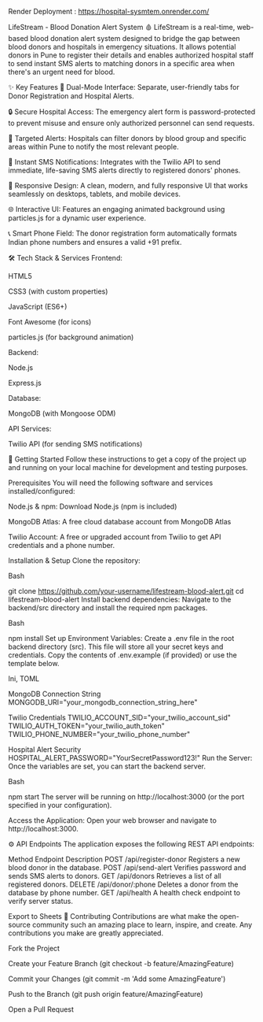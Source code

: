 Render Deployment : https://hospital-sysmtem.onrender.com/

LifeStream - Blood Donation Alert System 🩸 LifeStream is a real-time, web-based blood donation alert system designed to bridge the gap between blood donors and hospitals in emergency situations. It allows potential donors in Pune to register their details and enables authorized hospital staff to send instant SMS alerts to matching donors in a specific area when there's an urgent need for blood.

✨ Key Features 👥 Dual-Mode Interface: Separate, user-friendly tabs for Donor Registration and Hospital Alerts.

🔒 Secure Hospital Access: The emergency alert form is password-protected to prevent misuse and ensure only authorized personnel can send requests.

🎯 Targeted Alerts: Hospitals can filter donors by blood group and specific areas within Pune to notify the most relevant people.

🚀 Instant SMS Notifications: Integrates with the Twilio API to send immediate, life-saving SMS alerts directly to registered donors' phones.

📱 Responsive Design: A clean, modern, and fully responsive UI that works seamlessly on desktops, tablets, and mobile devices.

🌐 Interactive UI: Features an engaging animated background using particles.js for a dynamic user experience.

📞 Smart Phone Field: The donor registration form automatically formats Indian phone numbers and ensures a valid +91 prefix.

🛠️ Tech Stack & Services Frontend:

HTML5

CSS3 (with custom properties)

JavaScript (ES6+)

Font Awesome (for icons)

particles.js (for background animation)

Backend:

Node.js

Express.js

Database:

MongoDB (with Mongoose ODM)

API Services:

Twilio API (for sending SMS notifications)

🚀 Getting Started Follow these instructions to get a copy of the project up and running on your local machine for development and testing purposes.

Prerequisites You will need the following software and services installed/configured:

Node.js & npm: Download Node.js (npm is included)

MongoDB Atlas: A free cloud database account from MongoDB Atlas

Twilio Account: A free or upgraded account from Twilio to get API credentials and a phone number.

Installation & Setup Clone the repository:

Bash

git clone https://github.com/your-username/lifestream-blood-alert.git cd lifestream-blood-alert Install backend dependencies: Navigate to the backend/src directory and install the required npm packages.

Bash

npm install Set up Environment Variables: Create a .env file in the root backend directory (src). This file will store all your secret keys and credentials. Copy the contents of .env.example (if provided) or use the template below.

Ini, TOML

MongoDB Connection String
MONGODB_URI="your_mongodb_connection_string_here"

Twilio Credentials
TWILIO_ACCOUNT_SID="your_twilio_account_sid" TWILIO_AUTH_TOKEN="your_twilio_auth_token" TWILIO_PHONE_NUMBER="your_twilio_phone_number"

Hospital Alert Security
HOSPITAL_ALERT_PASSWORD="YourSecretPassword123!" Run the Server: Once the variables are set, you can start the backend server.

Bash

npm start The server will be running on http://localhost:3000 (or the port specified in your configuration).

Access the Application: Open your web browser and navigate to http://localhost:3000.

⚙️ API Endpoints The application exposes the following REST API endpoints:

Method Endpoint Description POST /api/register-donor Registers a new blood donor in the database. POST /api/send-alert Verifies password and sends SMS alerts to donors. GET /api/donors Retrieves a list of all registered donors. DELETE /api/donor/:phone Deletes a donor from the database by phone number. GET /api/health A health check endpoint to verify server status.

Export to Sheets 🤝 Contributing Contributions are what make the open-source community such an amazing place to learn, inspire, and create. Any contributions you make are greatly appreciated.

Fork the Project

Create your Feature Branch (git checkout -b feature/AmazingFeature)

Commit your Changes (git commit -m 'Add some AmazingFeature')

Push to the Branch (git push origin feature/AmazingFeature)

Open a Pull Request
